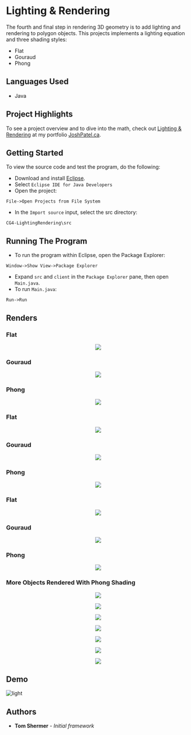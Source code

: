 # Lighting & Rendering

The fourth and final step in rendering 3D geometry is to add lighting and rendering to polygon objects. This projects implements a lighting equation and three shading styles:

* Flat
* Gouraud
* Phong

## Languages Used

* Java

## Project Highlights

To see a project overview and to dive into the math, check out [Lighting & Rendering](http://joshpatel.ca/cg4) at my portfolio [JoshPatel.ca](http://joshpatel.ca/).

## Getting Started

To view the source code and test the program, do the following:

* Download and install [Eclipse](https://www.eclipse.org/downloads/download.php?file=/oomph/epp/2018-12/R/eclipse-inst-win64.exe).
* Select ```Eclipse IDE for Java Developers```
* Open the project:
```
File->Open Projects from File System
```
* In the ```Import source``` input, select the src directory:
```
CG4-LightingRendering\src
```

## Running The Program

* To run the program within Eclipse, open the Package Explorer:
```
Window->Show View->Package Explorer
```
* Expand ```src``` and ```client``` in the ```Package Explorer``` pane, then open ```Main.java```.
* To run ```Main.java```:
```
Run->Run
```

## Renders

### Flat
<p align="center"><img src="https://github.com/joshilp/joshilp.github.io/blob/master/images/CG4-LightingRendering/1.jpg?raw=true" /></p>

### Gouraud
<p align="center"><img src="https://github.com/joshilp/joshilp.github.io/blob/master/images/CG4-LightingRendering/2.jpg?raw=true" /></p>

### Phong
<p align="center"><img src="https://github.com/joshilp/joshilp.github.io/blob/master/images/CG4-LightingRendering/3.jpg?raw=true" /></p>

### Flat
<p align="center"><img src="https://github.com/joshilp/joshilp.github.io/blob/master/images/CG4-LightingRendering/4.jpg?raw=true" /></p>

### Gouraud
<p align="center"><img src="https://github.com/joshilp/joshilp.github.io/blob/master/images/CG4-LightingRendering/5.jpg?raw=true" /></p>

### Phong
<p align="center"><img src="https://github.com/joshilp/joshilp.github.io/blob/master/images/CG4-LightingRendering/6.jpg?raw=true" /></p>

### Flat
<p align="center"><img src="https://github.com/joshilp/joshilp.github.io/blob/master/images/CG4-LightingRendering/7.jpg?raw=true" /></p>

### Gouraud
<p align="center"><img src="https://github.com/joshilp/joshilp.github.io/blob/master/images/CG4-LightingRendering/8.jpg?raw=true" /></p>

### Phong
<p align="center"><img src="https://github.com/joshilp/joshilp.github.io/blob/master/images/CG4-LightingRendering/9.jpg?raw=true" /></p>

### More Objects Rendered With Phong Shading
<p align="center"><img src="https://github.com/joshilp/joshilp.github.io/blob/master/images/CG4-LightingRendering/10.jpg?raw=true" /></p>

<p align="center"><img src="https://github.com/joshilp/joshilp.github.io/blob/master/images/CG4-LightingRendering/11.jpg?raw=true" /></p>

<p align="center"><img src="https://github.com/joshilp/joshilp.github.io/blob/master/images/CG4-LightingRendering/12.jpg?raw=true" /></p>

<p align="center"><img src="https://github.com/joshilp/joshilp.github.io/blob/master/images/CG4-LightingRendering/13.jpg?raw=true" /></p>

<p align="center"><img src="https://github.com/joshilp/joshilp.github.io/blob/master/images/CG4-LightingRendering/14.jpg?raw=true" /></p>

<p align="center"><img src="https://github.com/joshilp/joshilp.github.io/blob/master/images/CG4-LightingRendering/15.jpg?raw=true" /></p>

<p align="center"><img src="https://github.com/joshilp/joshilp.github.io/blob/master/images/CG4-LightingRendering/16.jpg?raw=true" /></p>


## Demo

![light](https://github.com/joshilp/joshilp.github.io/blob/master/images/CG4-LightingRendering/cg4.gif?raw=true)

## Authors

* **Tom Shermer** - *Initial framework*